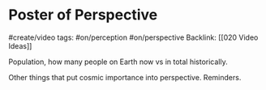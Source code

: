 # Poster of Perspective
#create/video 
tags: #on/perception #on/perspective 
Backlink: [[020 Video Ideas]]


Population, how many people on Earth now vs in total historically.

Other things that put cosmic importance into perspective. Reminders.